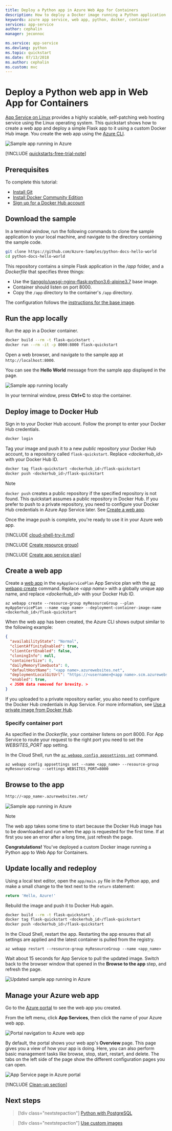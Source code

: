 ```yaml
---
title: Deploy a Python app in Azure Web App for Containers
description: How to deploy a Docker image running a Python application to Web App for Containers.
keywords: azure app service, web app, python, docker, container
services: app-service
author: cephalin 
manager: jeconnoc

ms.service: app-service
ms.devlang: python
ms.topic: quickstart
ms.date: 07/13/2018
ms.author: cephalin
ms.custom: mvc
---
```


# Deploy a Python web app in Web App for Containers

[App Service on Linux](app-service-linux-intro.md) provides a highly scalable, self-patching web hosting service using the Linux operating system. This quickstart shows how to create a web app and deploy a simple Flask app to it using a custom Docker Hub image. You create the web app using the [Azure CLI](https://docs.microsoft.com/cli/azure/get-started-with-azure-cli).

![Sample app running in Azure](media/quickstart-python/hello-world-in-browser.png)

[!INCLUDE [quickstarts-free-trial-note](../../../includes/quickstarts-free-trial-note.md)]

## Prerequisites

To complete this tutorial:

* <a href="https://git-scm.com/" target="_blank">Install Git</a>
* <a href="https://www.docker.com/community-edition" target="_blank">Install Docker Community Edition</a>
* <a href="https://hub.docker.com/" target="_blank">Sign up for a Docker Hub account</a>

## Download the sample

In a terminal window, run the following commands to clone the sample application to your local machine, and navigate to the directory containing the sample code.

```bash
git clone https://github.com/Azure-Samples/python-docs-hello-world
cd python-docs-hello-world
```

This repository contains a simple Flask application in the _/app_ folder, and a _Dockerfile_ that specifies three things:

- Use the [tiangolo/uwsgi-nginx-flask:python3.6-alpine3.7](https://hub.docker.com/r/tiangolo/uwsgi-nginx-flask/) base image.
- Container should listen on port 8000.
- Copy the `/app` directory to the container's `/app` directory.

The configuration follows the [instructions for the base image](https://hub.docker.com/r/tiangolo/uwsgi-nginx-flask/).

## Run the app locally

Run the app in a Docker container.

```bash
docker build --rm -t flask-quickstart .
docker run --rm -it -p 8000:8000 flask-quickstart
```

Open a web browser, and navigate to the sample app at `http://localhost:8000`.

You can see the **Hello World** message from the sample app displayed in the page.

![Sample app running locally](media/quickstart-python/localhost-hello-world-in-browser.png)

In your terminal window, press **Ctrl+C** to stop the container.

## Deploy image to Docker Hub

Sign in to your Docker Hub account. Follow the prompt to enter your Docker Hub credentials.

```bash
docker login
```

Tag your image and push it to a new _public_ repository your Docker Hub account, to a repository called `flask-quickstart`. Replace *\<dockerhub_id>* with your Docker Hub ID.

```bash
docker tag flask-quickstart <dockerhub_id>/flask-quickstart
docker push <dockerhub_id>/flask-quickstart
```

> [!NOTE]
> `docker push` creates a public repository if the specified repository is not found. This quickstart assumes a public repository in Docker Hub. If you prefer to push to a private repository, you need to configure your Docker Hub credentials in Azure App Service later. See [Create a web app](#create-a-web-app).

Once the image push is complete, you're ready to use it in your Azure web app.

[!INCLUDE [cloud-shell-try-it.md](../../../includes/cloud-shell-try-it.md)]

[!INCLUDE [Create resource group](../../../includes/app-service-web-create-resource-group-linux.md)]

[!INCLUDE [Create app service plan](../../../includes/app-service-web-create-app-service-plan-linux.md)]

## Create a web app

Create a [web app](../app-service-web-overview.md) in the `myAppServicePlan` App Service plan with the [az webapp create](/cli/azure/webapp?view=azure-cli-latest#az-webapp-create) command. Replace *\<app name>* with a globally unique app name, and replace *\<dockerhub_id>* with your Docker Hub ID.

```azurecli-interactive
az webapp create --resource-group myResourceGroup --plan myAppServicePlan --name <app name> --deployment-container-image-name <dockerhub_id>/flask-quickstart
```

When the web app has been created, the Azure CLI shows output similar to the following example:

```json
{
  "availabilityState": "Normal",
  "clientAffinityEnabled": true,
  "clientCertEnabled": false,
  "cloningInfo": null,
  "containerSize": 0,
  "dailyMemoryTimeQuota": 0,
  "defaultHostName": "<app name>.azurewebsites.net",
  "deploymentLocalGitUrl": "https://<username>@<app name>.scm.azurewebsites.net/<app name>.git",
  "enabled": true,
  < JSON data removed for brevity. >
}
```

If you uploaded to a private repository earlier, you also need to configure the Docker Hub credentials in App Service. For more information, see [Use a private image from Docker Hub](tutorial-custom-docker-image.md#use-a-private-image-from-docker-hub-optional).

### Specify container port

As specified in the _Dockerfile_, your container listens on port 8000. For App Service to route your request to the right port you need to set the *WEBSITES_PORT* app setting.

In the Cloud Shell, run the [`az webapp config appsettings set`](/cli/azure/webapp/config/appsettings?view=azure-cli-latest#az-webapp-config-appsettings-set) command.


```azurecli-interactive
az webapp config appsettings set --name <app_name> --resource-group myResourceGroup --settings WEBSITES_PORT=8000
```

## Browse to the app

```bash
http://<app_name>.azurewebsites.net/
```

![Sample app running in Azure](media/quickstart-python/hello-world-in-browser.png)

> [!NOTE]
> The web app takes some time to start because the Docker Hub image has to be downloaded and run when the app is requested for the first time. If at first you see an error after a long time, just refresh the page.

**Congratulations!** You've deployed a custom Docker image running a Python app to Web App for Containers.

## Update locally and redeploy

Using a local text editor, open the `app/main.py` file in the Python app, and make a small change to the text next to the `return` statement:

```python
return 'Hello, Azure!'
```

Rebuild the image and push it to Docker Hub again.

```bash
docker build --rm -t flask-quickstart .
docker tag flask-quickstart <dockerhub_id>/flask-quickstart
docker push <dockerhub_id>/flask-quickstart
```

In the Cloud Shell, restart the app. Restarting the app ensures that all settings are applied and the latest container is pulled from the registry.

```azurecli-interactive
az webapp restart --resource-group myResourceGroup --name <app_name>
```

Wait about 15 seconds for App Service to pull the updated image. Switch back to the browser window that opened in the **Browse to the app** step, and refresh the page.

![Updated sample app running in Azure](media/quickstart-python/hello-azure-in-browser.png)

## Manage your Azure web app

Go to the [Azure portal](https://portal.azure.com) to see the web app you created.

From the left menu, click **App Services**, then click the name of your Azure web app.

![Portal navigation to Azure web app](./media/quickstart-python/app-service-list.png)

By default, the portal shows your web app's **Overview** page. This page gives you a view of how your app is doing. Here, you can also perform basic management tasks like browse, stop, start, restart, and delete. The tabs on the left side of the page show the different configuration pages you can open.

![App Service page in Azure portal](./media/quickstart-python/app-service-detail.png)

[!INCLUDE [Clean-up section](../../../includes/cli-script-clean-up.md)]

## Next steps

> [!div class="nextstepaction"]
> [Python with PostgreSQL](tutorial-docker-python-postgresql-app.md)

> [!div class="nextstepaction"]
> [Use custom images](tutorial-custom-docker-image.md)